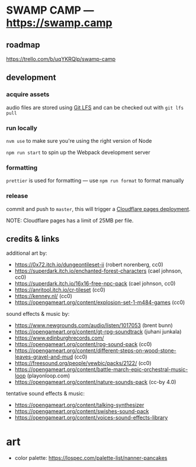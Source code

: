 # SWAMP CAMP — https://swamp.camp

## roadmap

https://trello.com/b/uqYKRQlp/swamp-camp

## development

### acquire assets

audio files are stored using [Git LFS](https://git-lfs.github.com/) and can be checked out with `git lfs pull`

### run locally

`nvm use` to make sure you're using the right version of Node

`npm run start` to spin up the Webpack development server

### formatting

`prettier` is used for formatting — use `npm run format` to format manually

### release

commit and push to `master`, this will trigger a [Cloudflare pages deployment](https://dash.cloudflare.com/1f52f961eb89afcf0499eba5f54090d5/pages/view/quest).

NOTE: Cloudflare pages has a limit of 25MB per file.

## credits & links

additional art by:

-   https://0x72.itch.io/dungeontileset-ii (robert norenberg, cc0)
-   https://superdark.itch.io/enchanted-forest-characters (cael johnson, cc0)
-   https://superdark.itch.io/16x16-free-npc-pack (cael johnson, cc0)
-   https://anritool.itch.io/cr-tileset (cc0)
-   https://kenney.nl/ (cc0)
-   https://opengameart.org/content/explosion-set-1-m484-games (cc0)

sound effects & music by:

-   https://www.newgrounds.com/audio/listen/1017053 (brent bunn)
-   https://opengameart.org/content/gt-rpg-soundtrack (juhani junkala)
-   https://www.edinburghrecords.com/
-   https://opengameart.org/content/rpg-sound-pack (cc0)
-   https://opengameart.org/content/different-steps-on-wood-stone-leaves-gravel-and-mud (cc0)
-   https://freesound.org/people/yewbic/packs/2122/ (cc0)
-   https://opengameart.org/content/battle-march-epic-orchestral-music-loop (playonloop.com)
-   https://opengameart.org/content/nature-sounds-pack (cc-by 4.0)

tentative sound effects & music:

-   https://opengameart.org/content/talking-synthesizer
-   https://opengameart.org/content/swishes-sound-pack
-   https://opengameart.org/content/voices-sound-effects-library

# art

-   color palette: https://lospec.com/palette-list/nanner-pancakes
